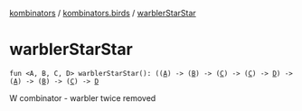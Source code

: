 [kombinators](../index.md) / [kombinators.birds](index.md) / [warblerStarStar](./warbler-star-star.md)

# warblerStarStar

`fun <A, B, C, D> warblerStarStar(): ((`[`A`](warbler-star-star.md#A)`) -> (`[`B`](warbler-star-star.md#B)`) -> (`[`C`](warbler-star-star.md#C)`) -> (`[`C`](warbler-star-star.md#C)`) -> `[`D`](warbler-star-star.md#D)`) -> (`[`A`](warbler-star-star.md#A)`) -> (`[`B`](warbler-star-star.md#B)`) -> (`[`C`](warbler-star-star.md#C)`) -> `[`D`](warbler-star-star.md#D)

W combinator - warbler twice removed

